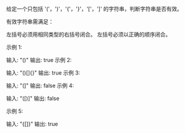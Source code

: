<!--
 * @Description: 
 * @Author: 石东昭
 * @Date: 2019-11-01 18:31:52
 * @LastEditors: 石东昭
 * @LastEditTime: 2019-11-01 18:32:24
 -->
给定一个只包括 '('，')'，'{'，'}'，'['，']' 的字符串，判断字符串是否有效。

有效字符串需满足：

左括号必须用相同类型的右括号闭合。
左括号必须以正确的顺序闭合。

示例 1:

输入: "()"
输出: true
示例 2:

输入: "()[]{}"
输出: true
示例 3:

输入: "(]"
输出: false
示例 4:

输入: "([)]"
输出: false

示例 5:

输入: "{[]}"
输出: true
